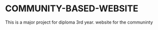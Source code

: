 # COMMUNITY-BASED-WEBSITE
 This is a major project for diploma 3rd year.
 website for the communinty
 

